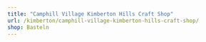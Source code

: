 ```yaml
---
title: "Camphill Village Kimberton Hills Craft Shop"
url: /kimberton/camphill-village-kimberton-hills-craft-shop/
shop: Basteln
---
```

